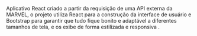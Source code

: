 Aplicativo React criado a partir da requisição de uma API externa da MARVEL, o projeto utiliza React para a construção da interface de usuário e Bootstrap  para garantir que tudo fique bonito e adaptável a diferentes tamanhos de tela, e os exibe de forma estilizada e responsiva
.
